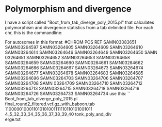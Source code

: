 # Polymorphism and divergence

I have a script called "Boot_from_tab_diverge_poly_2015.pl" that calculates polymorphism and divergence statistics from a tab delimited file. For each chr, this is the commandline:

For autosomes in this format: #CHROM	POS	REF	SAMN03083651	SAMN03264597	SAMN03264605	SAMN03264609	SAMN03264610	SAMN03264614	SAMN03264646	SAMN03264649	SAMN03264650	SAMN
03264651	SAMN03264652	SAMN03264653	SAMN03264658	SAMN03264659	SAMN03264660	SAMN03264661	SAMN03264662	SAMN03264666	SAMN03264667	SAMN03264673
	SAMN03264674	SAMN03264677	SAMN03264678	SAMN03264683	SAMN03264685	SAMN03264696	SAMN03264703	SAMN03264706	SAMN03264707	SAMN03264708	SAMN
03264709	SAMN03264710	SAMN03264712	SAMN03264713	SAMN03264715	SAMN03264718	SAMN03264719	SAMN03264726	SAMN03264733	SAMN03264734 use this:
``
Boot_from_tab_diverge_poly_2015.pl final_round2_filtered.vcf.gz_with_baboon.tab 1100000100011010101001111110110101001011 4_5_32_33_34_35_36_37_38_39_40 tonk_poly_and_div\
erge.txt
```
